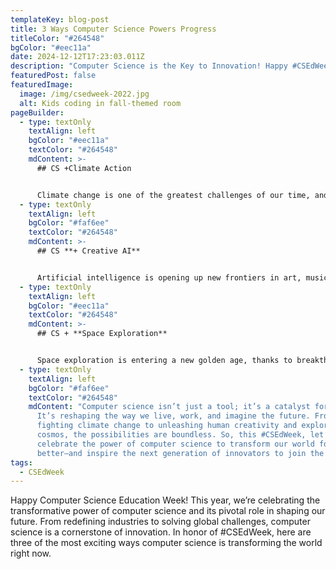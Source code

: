 ```yaml
---
templateKey: blog-post
title: 3 Ways Computer Science Powers Progress
titleColor: "#264548"
bgColor: "#eec11a"
date: 2024-12-12T17:23:03.011Z
description: "Computer Science is the Key to Innovation! Happy #CSEdWeek."
featuredPost: false
featuredImage:
  image: /img/csedweek-2022.jpg
  alt: Kids coding in fall-themed room
pageBuilder:
  - type: textOnly
    textAlign: left
    bgColor: "#eec11a"
    textColor: "#264548"
    mdContent: >-
      ## CS +Climate Action


      Climate change is one of the greatest challenges of our time, and computer science is playing a crucial role in addressing it. Advances in machine learning and data modeling are helping scientists predict the effects of climate change with greater accuracy, while also enabling the development of smart energy grids that optimize electricity use and reduce waste. Computer science is also central to innovations in renewable energy—from improving the efficiency of solar panels to creating AI-driven wind turbine networks that adjust dynamically to changing weather patterns.
  - type: textOnly
    textAlign: left
    bgColor: "#faf6ee"
    textColor: "#264548"
    mdContent: >-
      ## CS **+ Creative AI**


      Artificial intelligence is opening up new frontiers in art, music, and storytelling. Tools like generative AI are empowering creators to produce stunning visual artwork, compose symphonies, and even write compelling narratives. For example, AI models are now being used in film production to generate realistic special effects, storyboard scenes, and even suggest plotlines. In music, platforms like AIVA (Artificial Intelligence Virtual Artist) allow composers to collaborate with AI to produce original works. These tools don’t just enhance creativity—they democratize it, making powerful artistic tools accessible to people who might not have formal training.
  - type: textOnly
    textAlign: left
    bgColor: "#eec11a"
    textColor: "#264548"
    mdContent: >-
      ## CS + **Space Exploration**


      Space exploration is entering a new golden age, thanks to breakthroughs in computer science. From powering autonomous rovers on Mars to managing massive amounts of data from space telescopes, computer science is the backbone of modern space missions. AI and machine learning are now being used to identify exoplanets, map asteroid trajectories, and even plan missions to distant wmoons and planets. Closer to home, satellite technology driven by computer science is revolutionizing how we monitor Earth, providing critical data for everything from disaster response to agriculture.
  - type: textOnly
    textAlign: left
    bgColor: "#faf6ee"
    textColor: "#264548"
    mdContent: "Computer science isn’t just a tool; it’s a catalyst for progress.
      It’s reshaping the way we live, work, and imagine the future. From
      fighting climate change to unleashing human creativity and exploring the
      cosmos, the possibilities are boundless. So, this #CSEdWeek, let’s
      celebrate the power of computer science to transform our world for the
      better—and inspire the next generation of innovators to join the journey!"
tags:
  - CSEdWeek
---
```

Happy Computer Science Education Week! This year, we’re celebrating the transformative power of computer science and its pivotal role in shaping our future. From redefining industries to solving global challenges, computer science is a cornerstone of innovation. In honor of #CSEdWeek, here are three of the most exciting ways computer science is transforming the world right now.